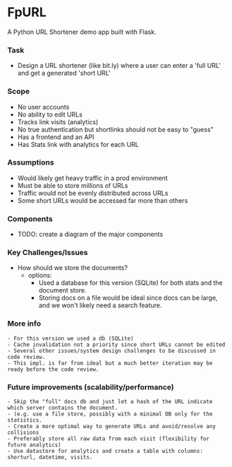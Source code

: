# FpURL

A Python URL Shortener demo app built with Flask.

### Task

- Design a URL shortener (like bit.ly) where a user can enter a 'full URL' and get a generated 'short URL'

### Scope

- No user accounts
- No ability to edit URLs
- Tracks link visits (analytics)
- No true authentication but shortlinks should not be easy to "guess"
- Has a frontend and an API
- Has Stats link with analytics for each URL

### Assumptions

- Would likely get heavy traffic in a prod environment
- Must be able to store millions of URLs
- Traffic would not be evenly distributed across URLs
- Some short URLs would be accessed far more than others

### Components

- TODO: create a diagram of the major components

### Key Challenges/Issues

- How should we store the documents?
    - options:
        - Used a database for this version (SQLite) for both stats and the document store.
        - Storing docs on a file would be ideal since docs can be large, and we won't likely need a search feature.

### More info

    - For this version we used a db (SQLite)
    - Cache invalidation not a priority since short URLs cannot be edited
    - Several other issues/system design challenges to be discussed in code review.
    - This impl. is far from ideal but a much better iteration may be ready before the code review.

### Future improvements (scalability/performance)

    - Skip the "full" docs db and just let a hash of the URL indicate which server contains the document.
    - (e.g. use a file store, possibly with a minimal DB only for the statistics.
    - Create a more optimal way to generate URLs and avoid/resolve any collisions
    - Preferably store all raw data from each visit (flexibility for future analytics)
    - Use datastore for analytics and create a table with columns: shorturl, datetime, visits.
